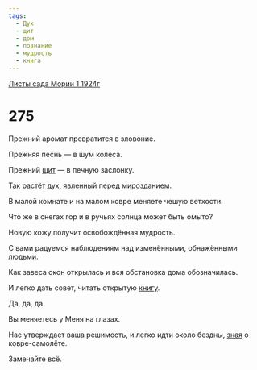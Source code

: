 ```yaml
---
tags:
  - Дух
  - щит
  - дом
  - познание
  - мудрость
  - книга
---
```


[Листы сада Мории 1 1924г](/agni/1924)

# 275
Прежний аромат превратится в зловоние.   

Прежняя песнь — в шум колеса.   

Прежний [щит](/tag/#щит) — в печную заслонку.   

Так растёт [дух](/tag/#Дух), явленный перед мирозданием.   

В малой комнате и на малом ковре меняете чешую ветхости.   

Что же в снегах гор и в ручьях солнца может быть омыто?   

Новую кожу получит освобождённая мудрость.   

С вами радуемся наблюдениям над изменёнными, обнажёнными людьми.   

Как завеса окон открылась и вся обстановка дома обозначилась.   

И легко дать совет, читать открытую [книгу](/tag/#книга).   

Да, да, да.   

Вы меняетесь у Меня на глазах.   

Нас утверждает ваша решимость, и легко идти около бездны, [зная](/tag/#познание) о ковре-самолёте.   

Замечайте всё.   

